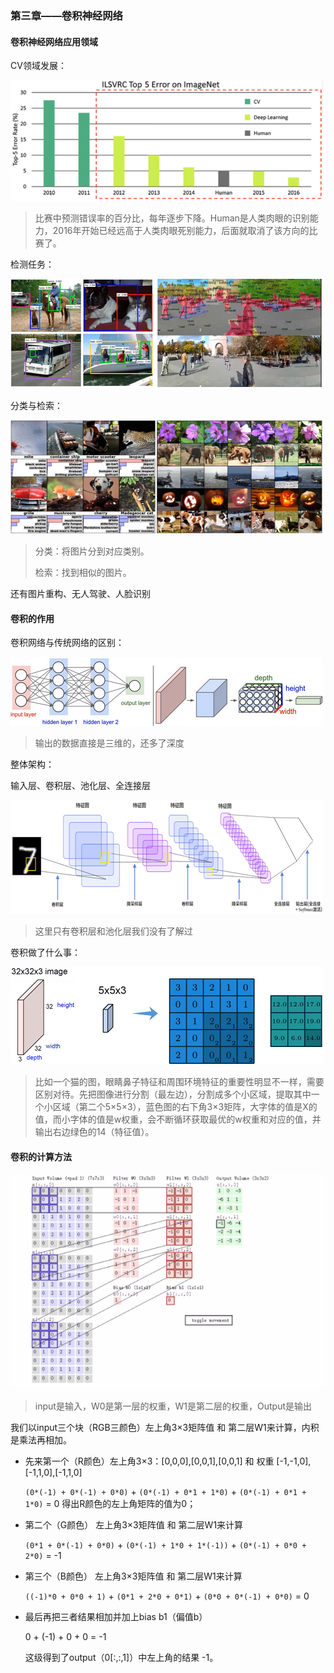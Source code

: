 ### 第三章——卷积神经网络

#### 卷积神经网络应用领域

CV领域发展：

![1609377452885](assets/1609377452885.png)

> 比赛中预测错误率的百分比，每年逐步下降。Human是人类肉眼的识别能力，2016年开始已经远高于人类肉眼死别能力，后面就取消了该方向的比赛了。

检测任务：

![1609377623695](assets/1609377623695.png)

分类与检索：

![1609377675754](assets/1609377675754.png)

> 分类：将图片分到对应类别。
>
> 检索：找到相似的图片。

还有图片重构、无人驾驶、人脸识别



#### 卷积的作用

卷积网络与传统网络的区别：

![1609378885963](assets/1609378885963.png)

> 输出的数据直接是三维的，还多了深度

整体架构：

输入层、卷积层、池化层、全连接层

![1609378970489](assets/1609378970489.png)

> 这里只有卷积层和池化层我们没有了解过

卷积做了什么事：

![1609379061067](assets/1609379061067.png)

> 比如一个猫的图，眼睛鼻子特征和周围环境特征的重要性明显不一样，需要区别对待。先把图像进行分割（最左边），分割成多个小区域，提取其中一个小区域（第二个5×5×3），蓝色图的右下角3×3矩阵，大字体的值是X的值，而小字体的值是w权重，会不断循环获取最优的w权重和对应的值，并输出右边绿色的14（特征值）。



#### 卷积的计算方法

![202012310000](assets/202012310000.gif)

> input是输入，W0是第一层的权重，W1是第二层的权重，Output是输出

我们以input三个块（RGB三颜色）左上角3×3矩阵值 和 第二层W1来计算，内积是乘法再相加。

- 先来第一个（R颜色）左上角3×3：[0,0,0],[0,0,1],[0,0,1] 和 权重 [-1,-1,0],[-1,1,0],[-1,1,0]

  `(0*(-1) + 0*(-1) + 0*0)` + `(0*(-1) + 0*1 + 1*0)` + `(0*(-1) + 0*1 + 1*0)` = 0 得出R颜色的左上角矩阵的值为0；

- 第二个（G颜色） 左上角3×3矩阵值 和 第二层W1来计算

  `(0*1 + 0*(-1) + 0*0)` + `(0*(-1) + 1*0 + 1*(-1))` + `(0*(-1) + 0*0 + 2*0)` = -1

- 第三个（B颜色） 左上角3×3矩阵值 和 第二层W1来计算

  `((-1)*0 + 0*0 + 1)` + `(0*1 + 2*0 + 0*1)` + `(0*0 + 0*(-1) + 0*0)` = 0

- 最后再把三者结果相加并加上bias b1（偏值b）

  0 + (-1) + 0 + 0 = -1

  这级得到了output（0[:,:,1]）中左上角的结果 -1。